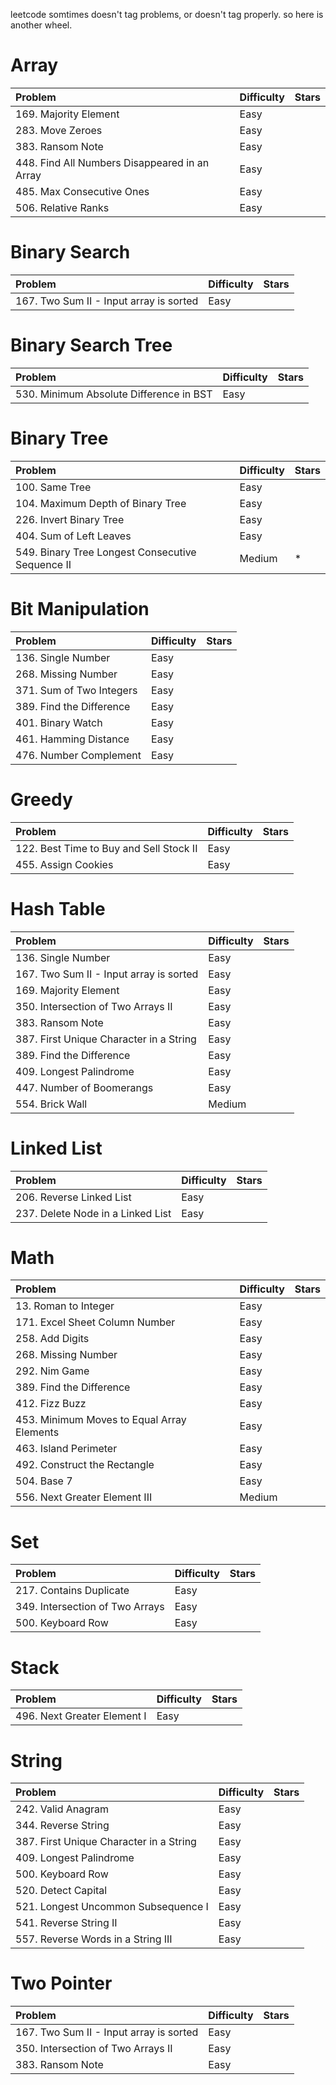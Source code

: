 leetcode somtimes doesn't tag problems, or doesn't tag properly. so here is another wheel.

# Array

| Problem | Difficulty | Stars |
|:-|:-|:-|
| 169. Majority Element | Easy
| 283. Move Zeroes | Easy
| 383. Ransom Note | Easy
| 448. Find All Numbers Disappeared in an Array | Easy
| 485. Max Consecutive Ones | Easy
| 506. Relative Ranks | Easy

# Binary Search

| Problem | Difficulty | Stars |
|:-|:-|:-|
| 167. Two Sum II - Input array is sorted | Easy

# Binary Search Tree

| Problem | Difficulty | Stars |
|:-|:-|:-|
| 530. Minimum Absolute Difference in BST | Easy

# Binary Tree

| Problem | Difficulty | Stars |
|:-|:-|:-|
| 100. Same Tree | Easy
| 104. Maximum Depth of Binary Tree | Easy
| 226. Invert Binary Tree | Easy
| 404. Sum of Left Leaves | Easy
| 549. Binary Tree Longest Consecutive Sequence II | Medium | *

# Bit Manipulation

| Problem | Difficulty | Stars |
|:-|:-|:-|
| 136. Single Number | Easy
| 268. Missing Number | Easy
| 371. Sum of Two Integers | Easy
| 389. Find the Difference | Easy
| 401. Binary Watch | Easy
| 461. Hamming Distance | Easy |
| 476. Number Complement | Easy |

# Greedy

| Problem | Difficulty | Stars |
|:-|:-|:-|
| 122. Best Time to Buy and Sell Stock II | Easy
| 455. Assign Cookies | Easy

# Hash Table

| Problem | Difficulty | Stars |
|:-|:-|:-|
| 136. Single Number | Easy
| 167. Two Sum II - Input array is sorted | Easy
| 169. Majority Element | Easy
| 350. Intersection of Two Arrays II | Easy
| 383. Ransom Note | Easy
| 387. First Unique Character in a String | Easy
| 389. Find the Difference | Easy
| 409. Longest Palindrome | Easy
| 447. Number of Boomerangs | Easy
| 554. Brick Wall | Medium

# Linked List

| Problem | Difficulty | Stars |
|:-|:-|:-
| 206. Reverse Linked List | Easy
| 237. Delete Node in a Linked List | Easy

# Math

| Problem | Difficulty | Stars |
|:-|:-|:-|
| 13. Roman to Integer | Easy
| 171. Excel Sheet Column Number | Easy
| 258. Add Digits | Easy
| 268. Missing Number | Easy
| 292. Nim Game | Easy
| 389. Find the Difference | Easy
| 412. Fizz Buzz | Easy |
| 453. Minimum Moves to Equal Array Elements | Easy
| 463. Island Perimeter | Easy |
| 492. Construct the Rectangle | Easy
| 504. Base 7 | Easy
| 556. Next Greater Element III | Medium

# Set

| Problem | Difficulty | Stars |
|:-|:-|:-|
| 217. Contains Duplicate | Easy
| 349. Intersection of Two Arrays | Easy
| 500. Keyboard Row | Easy |

# Stack

| Problem | Difficulty | Stars |
|:-|:-|:-|
| 496. Next Greater Element I | Easy |

# String

| Problem | Difficulty | Stars |
|:-|:-|:-|
| 242. Valid Anagram | Easy
| 344. Reverse String | Easy |
| 387. First Unique Character in a String | Easy
| 409. Longest Palindrome | Easy
| 500. Keyboard Row | Easy |
| 520. Detect Capital | Easy
| 521. Longest Uncommon Subsequence I | Easy
| 541. Reverse String II | Easy
| 557. Reverse Words in a String III | Easy

# Two Pointer

| Problem | Difficulty | Stars |
|:-|:-|:-|
| 167. Two Sum II - Input array is sorted | Easy
| 350. Intersection of Two Arrays II | Easy
| 383. Ransom Note | Easy
